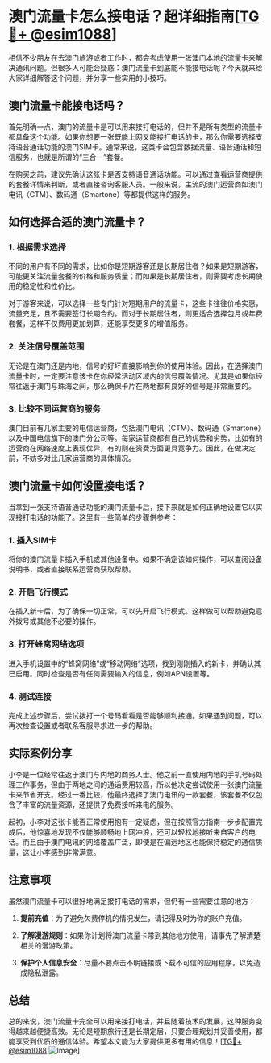 # 澳门流量卡怎么接电话？超详细指南[[TG💪+ @esim1088](https://t.me/s/esim1088)]

相信不少朋友在去澳门旅游或者工作时，都会考虑使用一张澳门本地的流量卡来解决通讯问题。但很多人可能会疑惑：澳门流量卡到底能不能接电话呢？今天就来给大家详细解答这个问题，并分享一些实用的小技巧。

## 澳门流量卡能接电话吗？

首先明确一点，澳门的流量卡是可以用来接打电话的，但并不是所有类型的流量卡都具备这个功能。如果你想要一张既能上网又能接打电话的卡，那么你需要选择支持语音通话功能的澳门SIM卡。通常来说，这类卡会包含数据流量、语音通话和短信服务，也就是所谓的“三合一”套餐。

在购买之前，建议先确认这张卡是否支持语音通话功能。可以通过查看运营商提供的套餐详情来判断，或者直接咨询客服人员。一般来说，主流的澳门运营商如澳门电讯（CTM）、数码通（Smartone）等都提供这样的服务。

## 如何选择合适的澳门流量卡？

### 1. **根据需求选择**

不同的用户有不同的需求，比如你是短期游客还是长期居住者？如果是短期游客，可能更关注流量套餐的价格和服务质量；而如果是长期居住者，则需要考虑长期使用的稳定性和性价比。

对于游客来说，可以选择一些专门针对短期用户的流量卡，这些卡往往价格实惠，流量充足，且不需要签订长期合约。而对于长期居住者，则更适合选择包月或年费套餐，这样不仅费用更加划算，还能享受更多的增值服务。

### 2. **关注信号覆盖范围**

无论是在澳门还是内地，信号的好坏直接影响到你的使用体验。因此，在选择澳门流量卡时，一定要注意该卡在你经常活动区域内的信号覆盖情况。尤其是如果你经常往返于澳门与珠海之间，那么确保卡片在两地都有良好的信号是非常重要的。

### 3. **比较不同运营商的服务**

澳门目前有几家主要的电信运营商，包括澳门电讯（CTM）、数码通（Smartone）以及中国电信旗下的澳门分公司等。每家运营商都有自己的优势和劣势，比如有的运营商在网络速度上表现优异，有的则在资费方面更具竞争力。因此，在做决定前，不妨多对比几家运营商的具体情况。

## 澳门流量卡如何设置接电话？

当拿到一张支持语音通话功能的澳门流量卡后，接下来就是如何正确地设置它以实现接打电话的功能了。这里有一些简单的步骤供参考：

### 1. 插入SIM卡

将你的澳门流量卡插入手机或其他设备中。如果不确定该如何操作，可以查阅设备说明书，或者直接联系运营商获取帮助。

### 2. 开启飞行模式

在插入新卡后，为了确保一切正常，可以先开启飞行模式。这样做可以帮助避免意外拨号或其他不必要的操作。

### 3. 打开蜂窝网络选项

进入手机设置中的“蜂窝网络”或“移动网络”选项，找到刚刚插入的新卡，并确认其已启用。同时检查是否有任何需要输入的信息，例如APN设置等。

### 4. 测试连接

完成上述步骤后，尝试拨打一个号码看看是否能够顺利接通。如果遇到问题，可以再次检查设置或者联系客服寻求进一步的帮助。

## 实际案例分享

小李是一位经常往返于澳门与内地的商务人士。他之前一直使用内地的手机号码处理工作事务，但由于两地之间的通话费用较高，所以他决定尝试使用一张澳门流量卡来节省开支。经过一番比较，他最终选择了澳门电讯的一款套餐，该套餐不仅包含了丰富的流量资源，还提供了免费接听来电的服务。

起初，小李对这张卡能否正常使用抱有一定疑虑，但在按照官方指南一步步配置完成后，他惊喜地发现不仅能够顺畅地上网冲浪，还可以轻松地接听来自客户的电话。而且由于澳门电讯的网络覆盖广泛，即使是在偏远地区也能保持稳定的通信质量，这让小李感到非常满意。

## 注意事项

虽然澳门流量卡可以很好地满足接打电话的需求，但仍有一些需要注意的地方：

1. **提前充值**：为了避免欠费停机的情况发生，请记得及时为你的账户充值。
   
2. **了解漫游规则**：如果你计划将澳门流量卡带到其他地方使用，请事先了解清楚相关的漫游政策。

3. **保护个人信息安全**：尽量不要点击不明链接或下载不可信的应用程序，以免造成隐私泄露。

## 总结

总的来说，澳门流量卡完全可以用来接打电话，并且随着技术的发展，这种服务变得越来越便捷高效。无论是短期旅行还是长期定居，只要合理规划并妥善使用，都能享受到优质的通信体验。希望本文能为大家提供更多有用的信息！[[TG💪+ @esim1088](https://t.me/s/esim1088) ![Image](https://i.postimg.cc/4NQfJmqS/Snipaste-2025-05-13-00-14-12.png)]